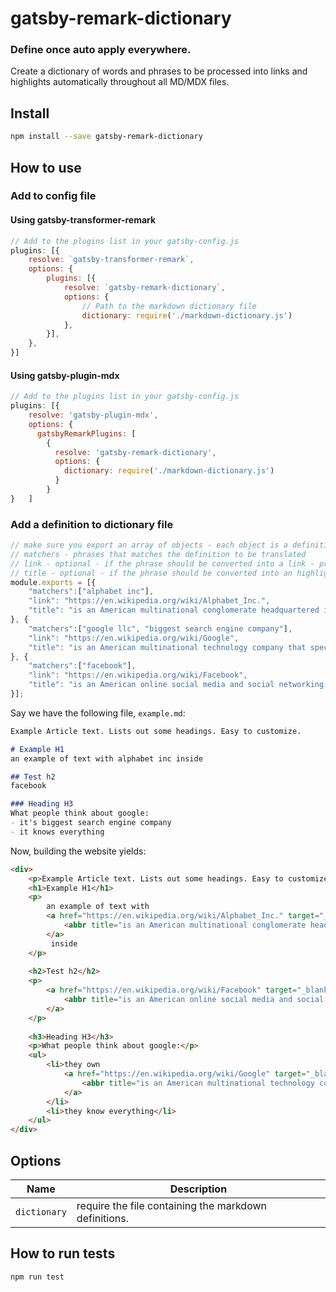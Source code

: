 
# gatsby-remark-dictionary

### Define once auto apply everywhere. 
Create a dictionary of words and phrases to be processed into links and highlights automatically throughout all MD/MDX files.

## Install

```sh
npm install --save gatsby-remark-dictionary
```

## How to use

### Add to config file
#### Using gatsby-transformer-remark
```javascript 
// Add to the plugins list in your gatsby-config.js
plugins: [{
    resolve: `gatsby-transformer-remark`,
    options: {
        plugins: [{
            resolve: `gatsby-remark-dictionary`,
            options: {
                // Path to the markdown dictionary file
                dictionary: require('./markdown-dictionary.js')
            },
        }],
    },
}]
```

#### Using gatsby-plugin-mdx
```javascript 
// Add to the plugins list in your gatsby-config.js
plugins: [{
    resolve: 'gatsby-plugin-mdx',
    options: {
      gatsbyRemarkPlugins: [
        {
          resolve: 'gatsby-remark-dictionary',
          options: {
            dictionary: require('./markdown-dictionary.js')
          }
        }
}   ]
```

### Add a definition to dictionary file

```javascript
// make sure you export an array of objects - each object is a definition containing
// matchers - phrases that matches the definition to be translated
// link - optional - if the phrase should be converted into a link - provide the URL for the link
// title - optional - if the phrase should be converted into an highlighter, provide the text to be presented when hovered.
module.exports = [{
    "matchers":["alphabet inc"],
    "link": "https://en.wikipedia.org/wiki/Alphabet_Inc.",
    "title": "is an American multinational conglomerate headquartered in Mountain View, California."
}, {
    "matchers":["google llc", "biggest search engine company"],
    "link": "https://en.wikipedia.org/wiki/Google",
    "title": "is an American multinational technology company that specializes in Internet-related services and products"
}, {
    "matchers":["facebook"],
    "link": "https://en.wikipedia.org/wiki/Facebook",
    "title": "is an American online social media and social networking service based in Menlo Park, California."
}];
```

Say we have the following file, `example.md`:

```markdown
Example Article text. Lists out some headings. Easy to customize.

# Example H1
an example of text with alphabet inc inside

## Test h2
facebook

### Heading H3
What people think about google:
- it's biggest search engine company
- it knows everything

```

Now, building the website yields:

```html
<div>
    <p>Example Article text. Lists out some headings. Easy to customize.</p>
    <h1>Example H1</h1>
    <p>
        an example of text with 
        <a href="https://en.wikipedia.org/wiki/Alphabet_Inc." target="_blank" rel="noopener noreferrer">
            <abbr title="is an American multinational conglomerate headquartered in Mountain View, California.">alphabet inc</abbr>
        </a>
         inside
    </p>
    
    <h2>Test h2</h2>
    <p>
        <a href="https://en.wikipedia.org/wiki/Facebook" target="_blank" rel="noopener noreferrer">
            <abbr title="is an American online social media and social networking service based in Menlo Park, California.">facebook</abbr>
        </a>
    </p>
    
    <h3>Heading H3</h3>
    <p>What people think about google:</p>
    <ul>
        <li>they own  
            <a href="https://en.wikipedia.org/wiki/Google" target="_blank" rel="noopener noreferrer">
                <abbr title="is an American multinational technology company that specializes in Internet-related services and products">biggest search engine company</abbr>
            </a>
        </li>
        <li>they know everything</li>
    </ul>
</div>
```

## Options

| Name                    | Description                                                                                                                                                                                                                                                                                                                                                                                                                                                                                                                                                                                                                        |
| ----------------------- | ---------------------------------------------------------------------------------------------------------------------------------------------------------------------------------------------------------------------------------------------------------------------------------------------------------------------------------------------------------------------------------------------------------------------------------------------------------------------------------------------------------------------------------------------------------------------------------------------------------------------------------- |
| `dictionary`              | require the file containing the markdown definitions.


## How to run tests

```sh
npm run test
```